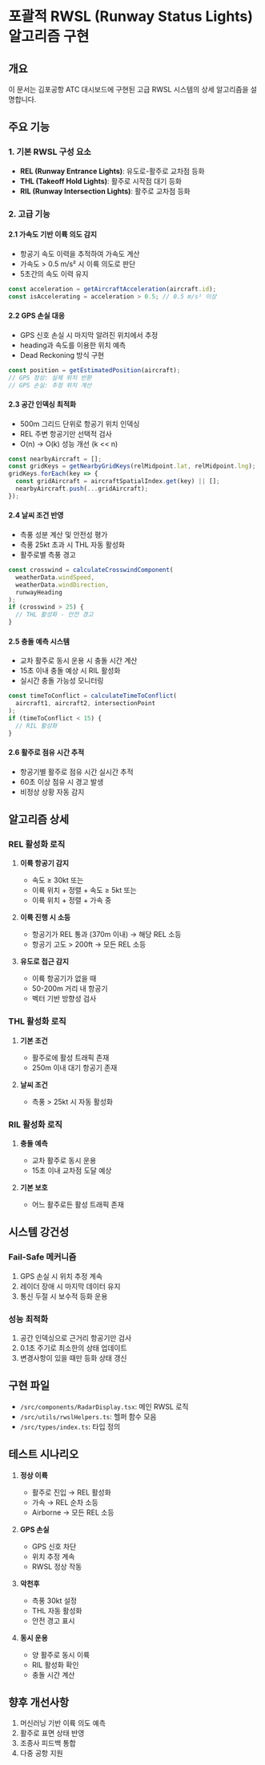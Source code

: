 # 포괄적 RWSL (Runway Status Lights) 알고리즘 구현

## 개요
이 문서는 김포공항 ATC 대시보드에 구현된 고급 RWSL 시스템의 상세 알고리즘을 설명합니다.

## 주요 기능

### 1. 기본 RWSL 구성 요소
- **REL (Runway Entrance Lights)**: 유도로-활주로 교차점 등화
- **THL (Takeoff Hold Lights)**: 활주로 시작점 대기 등화  
- **RIL (Runway Intersection Lights)**: 활주로 교차점 등화

### 2. 고급 기능

#### 2.1 가속도 기반 이륙 의도 감지
- 항공기 속도 이력을 추적하여 가속도 계산
- 가속도 > 0.5 m/s² 시 이륙 의도로 판단
- 5초간의 속도 이력 유지

```typescript
const acceleration = getAircraftAcceleration(aircraft.id);
const isAccelerating = acceleration > 0.5; // 0.5 m/s² 이상
```

#### 2.2 GPS 손실 대응
- GPS 신호 손실 시 마지막 알려진 위치에서 추정
- heading과 속도를 이용한 위치 예측
- Dead Reckoning 방식 구현

```typescript
const position = getEstimatedPosition(aircraft);
// GPS 정상: 실제 위치 반환
// GPS 손실: 추정 위치 계산
```

#### 2.3 공간 인덱싱 최적화
- 500m 그리드 단위로 항공기 위치 인덱싱
- REL 주변 항공기만 선택적 검사
- O(n) → O(k) 성능 개선 (k << n)

```typescript
const nearbyAircraft = [];
const gridKeys = getNearbyGridKeys(relMidpoint.lat, relMidpoint.lng);
gridKeys.forEach(key => {
  const gridAircraft = aircraftSpatialIndex.get(key) || [];
  nearbyAircraft.push(...gridAircraft);
});
```

#### 2.4 날씨 조건 반영
- 측풍 성분 계산 및 안전성 평가
- 측풍 25kt 초과 시 THL 자동 활성화
- 활주로별 측풍 경고

```typescript
const crosswind = calculateCrosswindComponent(
  weatherData.windSpeed,
  weatherData.windDirection,
  runwayHeading
);
if (crosswind > 25) {
  // THL 활성화 - 안전 경고
}
```

#### 2.5 충돌 예측 시스템
- 교차 활주로 동시 운용 시 충돌 시간 계산
- 15초 이내 충돌 예상 시 RIL 활성화
- 실시간 충돌 가능성 모니터링

```typescript
const timeToConflict = calculateTimeToConflict(
  aircraft1, aircraft2, intersectionPoint
);
if (timeToConflict < 15) {
  // RIL 활성화
}
```

#### 2.6 활주로 점유 시간 추적
- 항공기별 활주로 점유 시간 실시간 추적
- 60초 이상 점유 시 경고 발생
- 비정상 상황 자동 감지

## 알고리즘 상세

### REL 활성화 로직

1. **이륙 항공기 감지**
   - 속도 ≥ 30kt 또는
   - 이륙 위치 + 정렬 + 속도 ≥ 5kt 또는
   - 이륙 위치 + 정렬 + 가속 중

2. **이륙 진행 시 소등**
   - 항공기가 REL 통과 (370m 이내) → 해당 REL 소등
   - 항공기 고도 > 200ft → 모든 REL 소등

3. **유도로 접근 감지**
   - 이륙 항공기가 없을 때
   - 50-200m 거리 내 항공기
   - 벡터 기반 방향성 검사

### THL 활성화 로직

1. **기본 조건**
   - 활주로에 활성 트래픽 존재
   - 250m 이내 대기 항공기 존재

2. **날씨 조건**
   - 측풍 > 25kt 시 자동 활성화

### RIL 활성화 로직

1. **충돌 예측**
   - 교차 활주로 동시 운용
   - 15초 이내 교차점 도달 예상

2. **기본 보호**
   - 어느 활주로든 활성 트래픽 존재

## 시스템 강건성

### Fail-Safe 메커니즘
1. GPS 손실 시 위치 추정 계속
2. 레이더 장애 시 마지막 데이터 유지
3. 통신 두절 시 보수적 등화 운용

### 성능 최적화
1. 공간 인덱싱으로 근거리 항공기만 검사
2. 0.1초 주기로 최소한의 상태 업데이트
3. 변경사항이 있을 때만 등화 상태 갱신

## 구현 파일

- `/src/components/RadarDisplay.tsx`: 메인 RWSL 로직
- `/src/utils/rwslHelpers.ts`: 헬퍼 함수 모음
- `/src/types/index.ts`: 타입 정의

## 테스트 시나리오

1. **정상 이륙**
   - 활주로 진입 → REL 활성화
   - 가속 → REL 순차 소등
   - Airborne → 모든 REL 소등

2. **GPS 손실**
   - GPS 신호 차단
   - 위치 추정 계속
   - RWSL 정상 작동

3. **악천후**
   - 측풍 30kt 설정
   - THL 자동 활성화
   - 안전 경고 표시

4. **동시 운용**
   - 양 활주로 동시 이륙
   - RIL 활성화 확인
   - 충돌 시간 계산

## 향후 개선사항

1. 머신러닝 기반 이륙 의도 예측
2. 활주로 표면 상태 반영
3. 조종사 피드백 통합
4. 다중 공항 지원